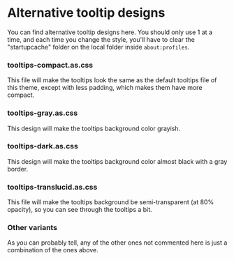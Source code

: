 <h1>Alternative tooltip designs</h1>
<p>You can find alternative tooltip designs here. You should only use 1 at a time, and each time you change the style,
you'll have to clear the "startupcache" folder on the local folder inside <code>about:profiles</code>.</p>

<h3>tooltips-compact.as.css</h3>
<p>This file will make the tooltips look the same as the default tooltips file of this theme, except with less padding, 
which makes them have more compact.</p>

<h3>tooltips-gray.as.css</h3>
<p>This design will make the tooltips background color grayish.</p>

<h3>tooltips-dark.as.css</h3>
<p>This design will make the tooltips background color almost black with a gray border.</p>

<h3>tooltips-translucid.as.css</h3>
<p>This file will make the tooltips background be semi-transparent (at 80% opacity), so you can see through the tooltips a 
bit.</p>

<h3>Other variants</h3>
<p>As you can probably tell, any of the other ones not commented here is just a combination of the ones above.</p>
